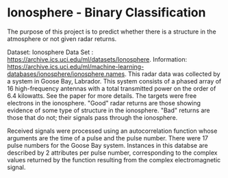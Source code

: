 # Ionosphere - Binary Classification


The purpose of this project is to predict whether there is a structure in the atmosphere or not given radar returns.

Dataset: Ionosphere Data Set : https://archive.ics.uci.edu/ml/datasets/Ionosphere.
Information: https://archive.ics.uci.edu/ml/machine-learning-databases/ionosphere/ionosphere.names.
This radar data was collected by a system in Goose Bay, Labrador.  This
system consists of a phased array of 16 high-frequency antennas with a
total transmitted power on the order of 6.4 kilowatts.  See the paper
for more details.  The targets were free electrons in the ionosphere.
"Good" radar returns are those showing evidence of some type of structure 
in the ionosphere.  "Bad" returns are those that do not; their signals pass
through the ionosphere.  

Received signals were processed using an autocorrelation function whose
arguments are the time of a pulse and the pulse number.  There were 17
pulse numbers for the Goose Bay system.  Instances in this databse are
described by 2 attributes per pulse number, corresponding to the complex
values returned by the function resulting from the complex electromagnetic
signal.

